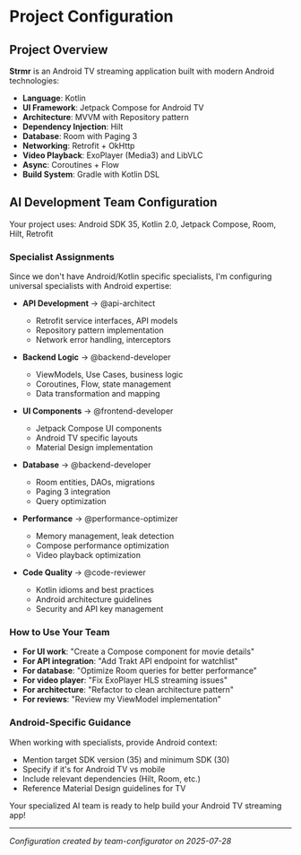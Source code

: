 # Project Configuration

## Project Overview

**Strmr** is an Android TV streaming application built with modern Android technologies:
- **Language**: Kotlin
- **UI Framework**: Jetpack Compose for Android TV
- **Architecture**: MVVM with Repository pattern
- **Dependency Injection**: Hilt
- **Database**: Room with Paging 3
- **Networking**: Retrofit + OkHttp
- **Video Playback**: ExoPlayer (Media3) and LibVLC
- **Async**: Coroutines + Flow
- **Build System**: Gradle with Kotlin DSL

## AI Development Team Configuration

Your project uses: Android SDK 35, Kotlin 2.0, Jetpack Compose, Room, Hilt, Retrofit

### Specialist Assignments

Since we don't have Android/Kotlin specific specialists, I'm configuring universal specialists with Android expertise:

- **API Development** → @api-architect
  - Retrofit service interfaces, API models
  - Repository pattern implementation
  - Network error handling, interceptors
  
- **Backend Logic** → @backend-developer
  - ViewModels, Use Cases, business logic
  - Coroutines, Flow, state management
  - Data transformation and mapping
  
- **UI Components** → @frontend-developer
  - Jetpack Compose UI components
  - Android TV specific layouts
  - Material Design implementation
  
- **Database** → @backend-developer
  - Room entities, DAOs, migrations
  - Paging 3 integration
  - Query optimization
  
- **Performance** → @performance-optimizer
  - Memory management, leak detection
  - Compose performance optimization
  - Video playback optimization
  
- **Code Quality** → @code-reviewer
  - Kotlin idioms and best practices
  - Android architecture guidelines
  - Security and API key management

### How to Use Your Team

- **For UI work**: "Create a Compose component for movie details"
- **For API integration**: "Add Trakt API endpoint for watchlist"
- **For database**: "Optimize Room queries for better performance"
- **For video player**: "Fix ExoPlayer HLS streaming issues"
- **For architecture**: "Refactor to clean architecture pattern"
- **For reviews**: "Review my ViewModel implementation"

### Android-Specific Guidance

When working with specialists, provide Android context:
- Mention target SDK version (35) and minimum SDK (30)
- Specify if it's for Android TV vs mobile
- Include relevant dependencies (Hilt, Room, etc.)
- Reference Material Design guidelines for TV

Your specialized AI team is ready to help build your Android TV streaming app!

---
*Configuration created by team-configurator on 2025-07-28*